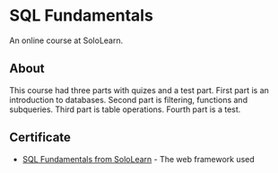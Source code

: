 # SQL Fundamentals

An online course at SoloLearn.

## About

This course had three parts with quizes and a test part.
First part is an introduction to databases.
Second part is filtering, functions and subqueries.
Third part is table operations.
Fourth part is a test.

## Certificate

* [SQL Fundamentals from SoloLearn](https://www.sololearn.com/Certificate/1060-9817301/pdf/) - The web framework used